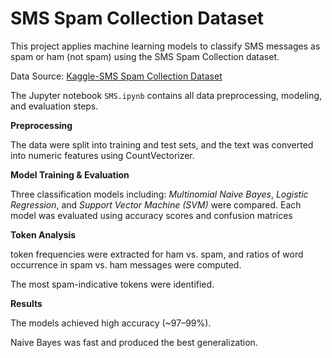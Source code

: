 # SMS Spam Collection Dataset

This project applies machine learning models to classify SMS messages as spam or ham (not spam) using the SMS Spam Collection dataset.


Data Source: [Kaggle-SMS Spam Collection Dataset](https://www.kaggle.com/datasets/uciml/sms-spam-collection-dataset/data)


The Jupyter notebook `SMS.ipynb` contains all data preprocessing, modeling, and evaluation steps.



**Preprocessing**

The data were split into training and test sets, and the text was converted into numeric features using CountVectorizer.

**Model Training & Evaluation**

Three classification models including: _Multinomial Naive Bayes_, _Logistic Regression_, and _Support Vector Machine (SVM)_ were compared. Each model was evaluated using accuracy scores and confusion matrices

**Token Analysis**

token frequencies were extracted for ham vs. spam, and ratios of word occurrence in spam vs. ham messages were computed.

The most spam-indicative tokens were identified.


**Results**

The models achieved high accuracy (~97–99%).

Naive Bayes was fast and produced the best generalization.
